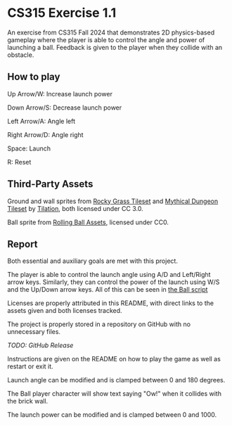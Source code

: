 # CS315 Exercise 1.1

An exercise from CS315 Fall 2024 that demonstrates 2D physics-based gameplay where the player is able to control the angle and power of launching a ball. Feedback is given to the player when they collide with an obstacle.

## How to play

Up Arrow/W: Increase launch power

Down Arrow/S: Decrease launch power

Left Arrow/A: Angle left

Right Arrow/D: Angle right

Space: Launch

R: Reset

## Third-Party Assets

Ground and wall sprites from [Rocky Grass Tileset](https://tilation.itch.io/multi-size-rocky-grass-tileset) and [Mythical Dungeon Tileset](https://tilation.itch.io/multi-size-mythical-dungeon-tileset) by [Tilation](https://tilation.itch.io/), both licensed under CC 3.0.

Ball sprite from [Rolling Ball Assets](https://kenney.nl/assets/rolling-ball-assets), licensed under CC0.

## Report

Both essential and auxiliary goals are met with this project. 

The player is able to control the launch angle using A/D and Left/Right arrow keys. Similarly, they can control the power of the launch using W/S and the Up/Down arrow keys. All of this can be seen in [the Ball script](project/cs315exercise1_1/ball.gd)

Licenses are properly attributed in this README, with direct links to the assets given and both licenses tracked.

The project is properly stored in a repository on GitHub with no unnecessary files.

*TODO: GitHub Release*

Instructions are given on the README on how to play the game as well as restart or exit it.

Launch angle can be modified and is clamped between 0 and 180 degrees.

The Ball player character will show text saying "Ow!" when it collides with the brick wall.

The launch power can be modified and is clamped between 0 and 1000.